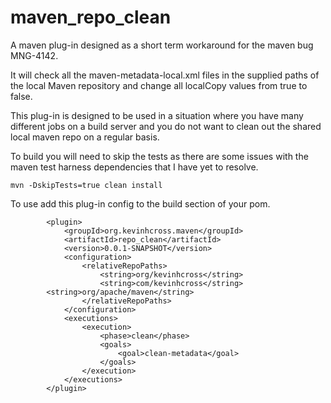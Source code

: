 maven_repo_clean
================

A maven plug-in designed as a short term workaround for the maven bug MNG-4142.

It will check all the maven-metadata-local.xml files in the supplied paths of
the local Maven repository and change all localCopy values from true to false.

This plug-in is designed to be used in a situation where you have many
different jobs on a build server and you do not want to clean out the shared
local maven repo on a regular basis.

To build you will need to skip the tests as there are some issues with the
maven test harness dependencies that I have yet to resolve.

    mvn -DskipTests=true clean install

To use add this plug-in config to the build section of your pom.

			<plugin>
				<groupId>org.kevinhcross.maven</groupId>
				<artifactId>repo_clean</artifactId>
				<version>0.0.1-SNAPSHOT</version>
				<configuration>
					<relativeRepoPaths>
						<string>org/kevinhcross</string>
						<string>com/kevinhcross</string>
            <string>org/apache/maven</string>
					</relativeRepoPaths>
				</configuration>
				<executions>
					<execution>
						<phase>clean</phase>
						<goals>
							<goal>clean-metadata</goal>
						</goals>
					</execution>
				</executions>
			</plugin>
